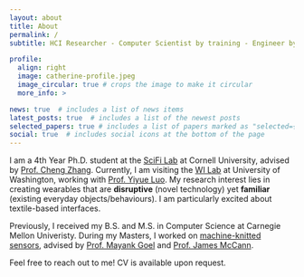 ```yaml
---
layout: about
title: About
permalink: /
subtitle: HCI Researcher - Computer Scientist by training - Engineer by failing

profile:
  align: right
  image: catherine-profile.jpeg
  image_circular: true # crops the image to make it circular
  more_info: >

news: true  # includes a list of news items
latest_posts: true  # includes a list of the newest posts
selected_papers: true # includes a list of papers marked as "selected={true}"
social: true  # includes social icons at the bottom of the page
---
```


I am a 4th Year Ph.D. student at the [SciFi Lab](https://www.scifilab.org/) at Cornell University, advised by [Prof. Cheng Zhang](http://www.czhang.org/).
Currently, I am visiting the [WI Lab](https://yyueluo.com/group.html) at University of Washington, working with [Prof. Yiyue Luo](https://yyueluo.com/index.html).
My research interest lies in creating wearables that are **disruptive** (novel technology) yet **familiar** (existing everyday objects/behaviours). I am particularly excited about textile-based interfaces.

Previously, I received my B.S. and M.S. in Computer Science at Carnegie Mellon Univeristy. During my Masters, I worked on [machine-knitted sensors](http://reports-archive.adm.cs.cmu.edu/anon/anon/usr0/ftp/usr/ftp/2022/abstracts/22-128.html), advised by [Prof. Mayank Goel](http://www.mayankgoel.com/) and [Prof. James McCann](https://www.cs.cmu.edu/~jmccann/).

Feel free to reach out to me! CV is available upon request.